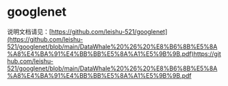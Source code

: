 # googlenet
说明文档请见：[https://github.com/leishu-521/googlenet](https://github.com/leishu-521/googlenet/blob/main/DataWhale%20%26%20%E8%B6%8B%E5%8A%A8%E4%BA%91%E4%BB%BB%E5%8A%A1%E5%9B%9B.pdf)https://github.com/leishu-521/googlenet/blob/main/DataWhale%20%26%20%E8%B6%8B%E5%8A%A8%E4%BA%91%E4%BB%BB%E5%8A%A1%E5%9B%9B.pdf
